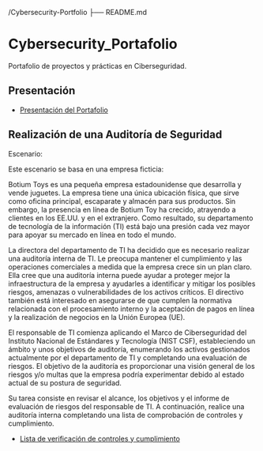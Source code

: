 /Cybersecurity-Portfolio
├── README.md

# Cybersecurity_Portafolio
Portafolio de proyectos y prácticas en Ciberseguridad.

## Presentación

- [Presentación del Portafolio](https://github.com/benitovargas/Cybersecurity_Portafolio/blob/main/Declaraci%C3%B3n%20profesional.docx)

## Realización de una Auditoría de Seguridad

Escenario:

Este escenario se basa en una empresa ficticia:

Botium Toys es una pequeña empresa estadounidense que desarrolla y vende juguetes. La empresa tiene una única ubicación física, que sirve como oficina principal, escaparate y almacén para sus productos. Sin embargo, la presencia en línea de Botium Toy ha crecido, atrayendo a clientes en los EE.UU. y en el extranjero. Como resultado, su departamento de tecnología de la información (TI) está bajo una presión cada vez mayor para apoyar su mercado en línea en todo el mundo.

La directora del departamento de TI ha decidido que es necesario realizar una auditoría interna de TI. Le preocupa mantener el cumplimiento y las operaciones comerciales a medida que la empresa crece sin un plan claro. Ella cree que una auditoría interna puede ayudar a proteger mejor la infraestructura de la empresa y ayudarles a identificar y mitigar los posibles riesgos, amenazas o vulnerabilidades de los activos críticos. El directivo también está interesado en asegurarse de que cumplen la normativa relacionada con el procesamiento interno y la aceptación de pagos en línea y la realización de negocios en la Unión Europea (UE).

El responsable de TI comienza aplicando el Marco de Ciberseguridad del Instituto Nacional de Estándares y Tecnología (NIST CSF), estableciendo un ámbito y unos objetivos de auditoría, enumerando los activos gestionados actualmente por el departamento de TI y completando una evaluación de riesgos. El objetivo de la auditoría es proporcionar una visión general de los riesgos y/o multas que la empresa podría experimentar debido al estado actual de su postura de seguridad.

Su tarea consiste en revisar el alcance, los objetivos y el informe de evaluación de riesgos del responsable de TI. A continuación, realice una auditoría interna completando una lista de comprobación de controles y cumplimiento.

- [Lista de verificación de controles y cumplimiento](https://github.com/benitovargas/Cybersecurity_Portafolio/blob/main/Controls%20and%20compliance%20checklist.pdf)

